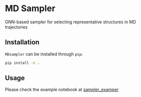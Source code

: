 # MD Sampler
GNN-based sampler for selecting representative structures in MD trajectories
## Installation

`MDsampler` can be installed through `pip`:

```sh
pip install -e .
```

## Usage
Please check the example notebook at
[sampler_examper](https://github.com/CederGroupHub/chgnet/blob/main/examples/fine_tuning.ipynb)

